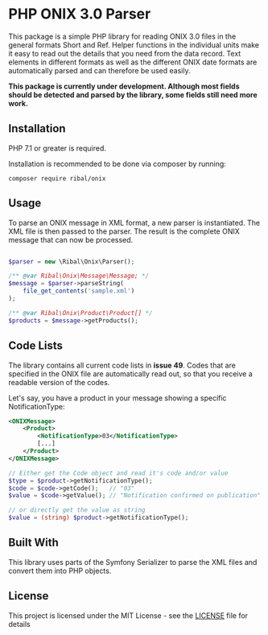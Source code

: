 # PHP ONIX 3.0 Parser
This package is a simple PHP library for reading ONIX 3.0 files in the general formats Short and Ref. Helper functions in the individual units make it easy to read out the details that you need from the data record. Text elements in different formats as well as the different ONIX date formats are automatically parsed and can therefore be used easily.

__This package is currently under development. Although most fields should be detected and parsed by the library, some fields still need more work.__

## Installation
PHP 7.1 or greater is required.

Installation is recommended to be done via composer by running:
```
composer require ribal/onix
```

## Usage
To parse an ONIX message in XML format, a new parser is instantiated. The XML file is then passed to the parser. The result is the complete ONIX message that can now be processed.

```php

$parser = new \Ribal\Onix\Parser();

/** @var Ribal\Onix\Message\Message; */
$message = $parser->parseString(
    file_get_contents('sample.xml')
);

/** @var Ribal\Onix\Product\Product[] */
$products = $message->getProducts();
```

## Code Lists
The library contains all current code lists in __issue 49__. Codes that are specified in the ONIX file are automatically read out, so that you receive a readable version of the codes.

Let's say, you have a product in your message showing a specific NotificationType:

```xml
<ONIXMessage>
    <Product>
        <NotificationType>03</NotificationType>
        [...]
    </Product>
</ONIXMessage>
```

```php
// Either get the Code object and read it's code and/or value
$type = $product->getNotificationType();
$code = $code->getCode();   // "03"
$value = $code->getValue(); // "Notification confirmed on publication"

// or directly get the value as string
$value = (string) $product->getNotificationType();
```

## Built With
This library uses parts of the Symfony Serializer to parse the XML files and convert them into PHP objects.

## License
This project is licensed under the MIT License - see the [LICENSE](LICENSE) file for details